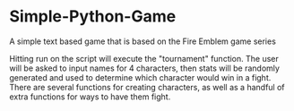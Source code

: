 # Simple-Python-Game
A simple text based game that is based on the Fire Emblem game series

Hitting run on the script will execute the "tournament" function. The user will be asked to input names for 4 characters,
then stats will be randomly generated and used to determine which character would win in a fight.
There are several functions for creating characters, as well as a handful of extra functions for ways to have them fight.
